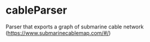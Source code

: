 # cableParser
Parser that exports a graph of submarine cable network (https://www.submarinecablemap.com/#/)
